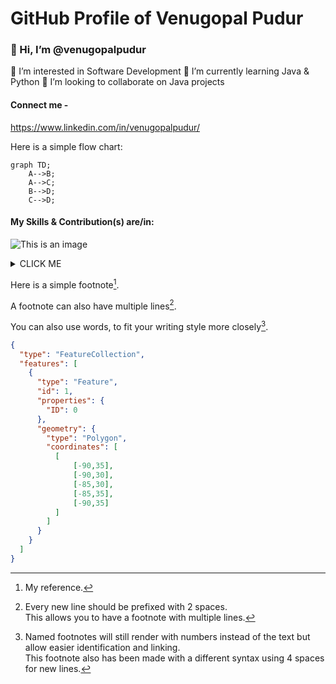 # GitHub Profile of Venugopal Pudur
### 👋 Hi, I’m @venugopalpudur 
👀 I’m interested in Software Development
🌱 I’m currently learning Java & Python
💞️ I’m looking to collaborate on Java projects

#### Connect me - 
https://www.linkedin.com/in/venugopalpudur/

<!---
venugopalpudur/venugopalpudur is a ✨ special ✨ repository because its `README.md` (this file) appears on your GitHub profile.
You can click the Preview link to take a look at your changes.
--->

Here is a simple flow chart:

```mermaid
graph TD;
    A-->B;
    A-->C;
    B-->D;
    C-->D;
```


#### My Skills & Contribution(s) are/in:
![This is an image](https://cdn.cdnlogo.com/logos/h/80/html-5.svg)

<details><summary>CLICK ME</summary>
<p>

#### We can hide anything, even code!

```ruby
   puts "Hello World"
```

</p>
</details>


Here is a simple footnote[^1].

A footnote can also have multiple lines[^2].  

You can also use words, to fit your writing style more closely[^note].

[^1]: My reference.
[^2]: Every new line should be prefixed with 2 spaces.  
  This allows you to have a footnote with multiple lines.
[^note]:
    Named footnotes will still render with numbers instead of the text but allow easier identification and linking.  
    This footnote also has been made with a different syntax using 4 spaces for new lines.






```geojson
{
  "type": "FeatureCollection",
  "features": [
    {
      "type": "Feature",
      "id": 1,
      "properties": {
        "ID": 0
      },
      "geometry": {
        "type": "Polygon",
        "coordinates": [
          [
              [-90,35],
              [-90,30],
              [-85,30],
              [-85,35],
              [-90,35]
          ]
        ]
      }
    }
  ]
}
```
